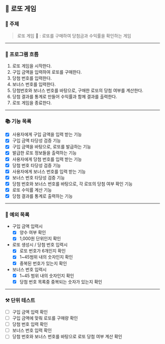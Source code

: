## 🎊 로또 게임
### 📌 주제 

> 로또 게임 🎉 : 로또를 구매하여 당첨금과 수익률을 확인하는 게임
---
### 📍 프로그램 흐름 
1. 로또 게임을 시작한다.
2. 구입 금액을 입력하여 로또를 구매한다.
3. 당첨 번호를 입력한다.
4. 보너스 번호를 입력한다.
5. 당첨번호와 보너스 번호를 바탕으로, 구매한 로또의 당첨 여부를 계산한다.
6. 당첨 결과를 통계로 만들어 수익률과 함께 결과를 출력한다.
7. 로또 게임을 종료한다.

---
### 📚 기능 목록
- [x] 사용자에게 구입 금액을 입력 받는 기능
- [x] 구입 금액 타당성 검증 기능
- [x] 구입 금액을 바탕으로, 로또를 발급하는 기능
- [x] 발급한 로또 정보들을 출력하는 기능
- [x] 사용자에게 당첨 번호를 입력 받는 기능
- [x] 당첨 번호 타당성 검증 기능
- [x] 사용자에게 보너스 번호를 입력 받는 기능
- [x] 보너스 번호 타당성 검증 기능
- [x] 당첨 번호와 보너스 번호를 바탕으로, 각 로또의 당첨 여부 확인 기능
- [x] 로또 수익률 계산 기능
- [x] 당첨 결과를 통계로 출력하는 기능

---
### 📒 예외 목록 
- 구입 금액 입력시
  - [x] 양수 여부 확인
  - [x] 1,000원 단위인지 확인
- 로또 생성시 / 당첨 번호 입력시
  - [x] 로또 번호가 6개인지 확인
  - [x] 1~45범위 내의 숫자인지 확인
  - [x] 중복된 번호가 있는지 확인
- 보너스 번호 입력시
  - [x] 1~45 범위 내의 숫자인지 확인
  - [x] 당첨 번호 목록중 중복되는 숫자가 있는지 확인

---
### ⚒️ 단위 테스트
- [ ] 구입 금액 입력 확인
- [ ] 구입 금액에 맞춰 로또를 구매량 확인
- [ ] 당첨 번호 입력 확인
- [ ] 보너스 번호 입력 확인
- [ ] 당첨 번호와 보너스 번호를 바탕으로 로또 당첨 여부 계산 확인
